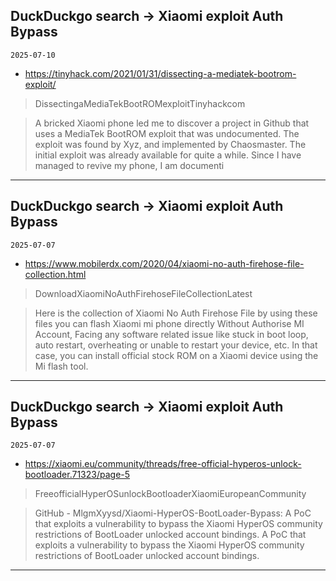 ## DuckDuckgo search -> Xiaomi exploit Auth Bypass
`2025-07-10`

* https://tinyhack.com/2021/01/31/dissecting-a-mediatek-bootrom-exploit/

<blockquote>
 DissectingaMediaTekBootROMexploitTinyhackcom
</blockquote>
<blockquote>
A bricked Xiaomi phone led me to discover a project in Github that uses a MediaTek BootROM exploit that was undocumented. The exploit was found by Xyz, and implemented by Chaosmaster. The initial exploit was already available for quite a while. Since I have managed to revive my phone, I am documenti
</blockquote>

---

## DuckDuckgo search -> Xiaomi exploit Auth Bypass
`2025-07-07`

* https://www.mobilerdx.com/2020/04/xiaomi-no-auth-firehose-file-collection.html

<blockquote>
 DownloadXiaomiNoAuthFirehoseFileCollectionLatest
</blockquote>
<blockquote>
Here is the collection of Xiaomi No Auth Firehose File by using these files you can flash Xiaomi mi phone directly Without Authorise MI Account, Facing any software related issue like stuck in boot loop, auto restart, overheating or unable to restart your device, etc. In that case, you can install official stock ROM on a Xiaomi device using the Mi flash tool.
</blockquote>

---

## DuckDuckgo search -> Xiaomi exploit Auth Bypass
`2025-07-07`

* https://xiaomi.eu/community/threads/free-official-hyperos-unlock-bootloader.71323/page-5

<blockquote>
 FreeofficialHyperOSunlockBootloaderXiaomiEuropeanCommunity
</blockquote>
<blockquote>
GitHub - MlgmXyysd/Xiaomi-HyperOS-BootLoader-Bypass: A PoC that exploits a vulnerability to bypass the Xiaomi HyperOS community restrictions of BootLoader unlocked account bindings. A PoC that exploits a vulnerability to bypass the Xiaomi HyperOS community restrictions of BootLoader unlocked account bindings.
</blockquote>

---

